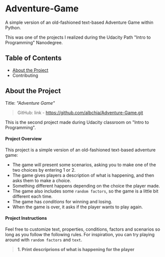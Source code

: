 # Adventure-Game
A simple version of an old-fashioned text-based Adventure Game within Python.

This was one of the projects I realized during the Udacity Path "Intro to Programming" Nanodegree.

## Table of Contents
- [About the Project](#About-the-Project) 
- Contributing

## About the Project
Title: _"Adventure Game"_

> GitHub: link - https://github.com/albchia/Adventure-Game.git

This is the second project made during Udacity classroom on "Intro to Programming".

#### Project Overview
This project is a simple version of an old-fashioned text-based adventure game: 
- The game will present some scenarios, asking you to make one of the two choices by entering 1 or 2.
- The game gives players a description of what is happening, and then asks them to make a choice.
- Something different happens depending on the choice the player made.
- The game also includes some `random factors`, so the game is a little bit different each time.
- The game has _conditions_ for winning and losing.
- When the game is over, it asks if the player wants to play again.

#### Project Instructions
Feel free to customize text, properties, conditions, factors and scenarios so long as you follow the following rules.
For inspiration, you can try playing around with `random factors` and `text`.

> **1. Print descriprions of what is happening for the player** 
